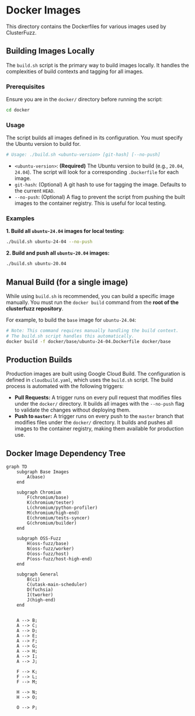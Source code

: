 # Docker Images

This directory contains the Dockerfiles for various images used by ClusterFuzz.

## Building Images Locally

The `build.sh` script is the primary way to build images locally. It handles the complexities of build contexts and tagging for all images.

### Prerequisites

Ensure you are in the `docker/` directory before running the script:
```bash
cd docker
```

### Usage

The script builds all images defined in its configuration. You must specify the Ubuntu version to build for.

```bash
# Usage: ./build.sh <ubuntu-version> [git-hash] [--no-push]
```

-   `<ubuntu-version>`: **(Required)** The Ubuntu version to build (e.g., `20.04`, `24.04`). The script will look for a corresponding `.Dockerfile` for each image.
-   `git-hash`: (Optional) A git hash to use for tagging the image. Defaults to the current `HEAD`.
-   `--no-push`: (Optional) A flag to prevent the script from pushing the built images to the container registry. This is useful for local testing.

### Examples

**1. Build all `ubuntu-24.04` images for local testing:**
```bash
./build.sh ubuntu-24-04 --no-push
```

**2. Build and push all `ubuntu-20.04` images:**
```bash
./build.sh ubuntu-20.04
```

## Manual Build (for a single image)

While using `build.sh` is recommended, you can build a specific image manually. You must run the `docker build` command from the **root of the clusterfuzz repository**.

For example, to build the `base` image for `ubuntu-24.04`:

```bash
# Note: This command requires manually handling the build context.
# The build.sh script handles this automatically.
docker build -f docker/base/ubuntu-24-04.Dockerfile docker/base
```

## Production Builds

Production images are built using Google Cloud Build. The configuration is defined in `cloudbuild.yaml`, which uses the `build.sh` script. The build process is automated with the following triggers:

-   **Pull Requests:** A trigger runs on every pull request that modifies files under the `docker/` directory. It builds all images with the `--no-push` flag to validate the changes without deploying them.
-   **Push to `master`:** A trigger runs on every push to the `master` branch that modifies files under the `docker/` directory. It builds and pushes all images to the container registry, making them available for production use.

## Docker Image Dependency Tree

```mermaid
graph TD
    subgraph Base Images
        A(base)
    end

    subgraph Chromium
        F(chromium/base)
        K(chromium/tester)
        L(chromium/python-profiler)
        M(chromium/high-end)
        E(chromium/tests-syncer)
        G(chromium/builder)
    end

    subgraph OSS-Fuzz
        H(oss-fuzz/base)
        N(oss-fuzz/worker)
        O(oss-fuzz/host)
        P(oss-fuzz/host-high-end)
    end

    subgraph General
        B(ci)
        C(utask-main-scheduler)
        D(fuchsia)
        I(tworker)
        J(high-end)
    end


    A --> B;
    A --> C;
    A --> D;
    A --> E;
    A --> F;
    A --> G;
    A --> H;
    A --> I;
    A --> J;

    F --> K;
    F --> L;
    F --> M;

    H --> N;
    H --> O;

    O --> P;
```